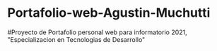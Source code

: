 # Portafolio-web-Agustin-Muchutti

#Proyecto de Portafolio personal web para informatorio 2021, "Especializacion en Tecnologias de Desarrollo"
